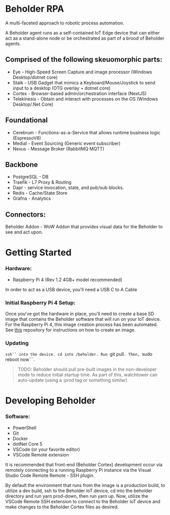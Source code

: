 # Beholder RPA

A multi-faceted approach to robotic process automation.

A Beholder agent runs as a self-contained IoT Edge device that can either act as a stand-alone node or be orchestrated as part of a brood of Beholder agents.

## Comprised of the following skeuomorphic parts:

- Eye - High-Speed Screen Capture and image processor (Windows Desktop/dotnet core)
- Stalk - USB Gadget that mimics a Keyboard/Mouse/Joystick to send input to a desktop (OTG overlay + dotnet core)
- Cortex - Browser-based admin/orchestration interface (NextJS)
- Telekinesis - Obtain and interact with processes on the OS (Windows Desktop/.Net Core)

## Foundational

- Cerebrum - Functions-as-a-Service that allows runtime business logic (EspressoV8)
- Medial - Event Sourcing (Generic event subscriber)
- Nexus - Message Broker (RabbitMQ MQTT)

## Backbone

- PostgreSQL - DB
- Traefik - L7 Proxy & Routing
- Dapr - service invocation, state, and pub/sub blocks.
- Redis - Cache/State Store
- Grafna - Analytics

## Connectors:

Beholder Addon - WoW Addon that provides visual data for the Beholder to see and act upon.

# Getting Started

 ### Hardware:
 - Raspberry Pi 4 (Rev 1.2 4GB+ model recommended)

In order to act as a USB device, you'll need a USB C to A Cable

### Initial Raspberry Pi 4 Setup:

Once you've got the hardware in place, you'll need to create a base SD image that contains the Beholder software that
will run on your IoT device. For the Raspberry Pi 4, this image creation process has been automated. See [this](https://github.com/beholder-rpa/beholder-iot-image-builder-rpi4) repository
for instructions on how to create an image.

### Updating

```ssh`` into the device. cd into /beholder. Run ```git pull```. Then, ```sudo reboot now```.

> TODO: Beholder should pull pre-built images in the non-developer mode to reduce initial startup time. As part of this, watchtower can auto-update (using a :prod tag or something similar)

# Developing Beholder
 
### Software:
 - PowerShell
 - Git
 - Docker
 - dotNet Core 5
 - VSCode (or your favorite editor)
 - VSCode Remote extension

It is recommended that front-end (Beholder Cortex) development occur via remotely connecting to a running Raspberry Pi instance via the Visual Studio Code Remote Remote - SSH plugin.

By default the environment that runs from the image is a production build, to utilize a dev build, ssh to the Beholder IoT device, cd into the beholder directory and run yarn prod-down, then run yarn up. Now, utilize the VSCode Remote SSH extension to connect to the Beholder IoT device and make changes to the Beholder Cortex files as desired.